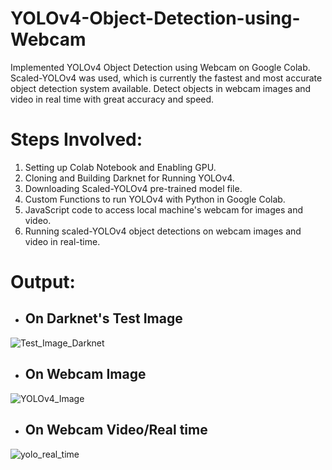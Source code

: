 # YOLOv4-Object-Detection-using-Webcam


Implemented YOLOv4 Object Detection using Webcam on Google Colab. Scaled-YOLOv4 was used, which is currently the fastest and most accurate object detection system available. Detect objects in webcam images and video in real time with great accuracy and speed.

# Steps Involved:
1. Setting up Colab Notebook and Enabling GPU.
2. Cloning and Building Darknet for Running YOLOv4.
3. Downloading Scaled-YOLOv4 pre-trained model file.
4. Custom Functions to run YOLOv4 with Python in Google Colab.
5. JavaScript code to access local machine's webcam for images and video.
6. Running scaled-YOLOv4 object detections on webcam images and video in real-time.


# Output:

* ## On Darknet's Test Image
![Test_Image_Darknet](https://user-images.githubusercontent.com/37257980/148327301-ecb5d8b7-0518-43e1-933d-71cefa7820ae.png)


* ## On Webcam Image
![YOLOv4_Image](https://user-images.githubusercontent.com/37257980/148326691-7d3b6a30-370b-4cdb-8fa0-f5e46e0d6094.png)

* ## On Webcam Video/Real time
![yolo_real_time](https://user-images.githubusercontent.com/37257980/148326699-c2ea3468-6d51-4b73-a9d0-9eb4d5e70a92.png)
